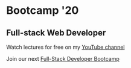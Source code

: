 # Bootcamp '20
## Full-stack Web Developer

Watch lectures for free on my [YouTube channel](https://studio.youtube.com/channel/UCyfSSH7PXpYV7nrO9A9-UMQ)

Join our next [Full-Stack Developer Bootcamp](https://perprogramera.com/trajnime/full-stack-web-developer-bootcamp/)
